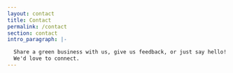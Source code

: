 ```yaml
---
layout: contact
title: Contact
permalink: /contact
section: contact
intro_paragraph: |-

  Share a green business with us, give us feedback, or just say hello!
  We'd love to connect.
---
```

